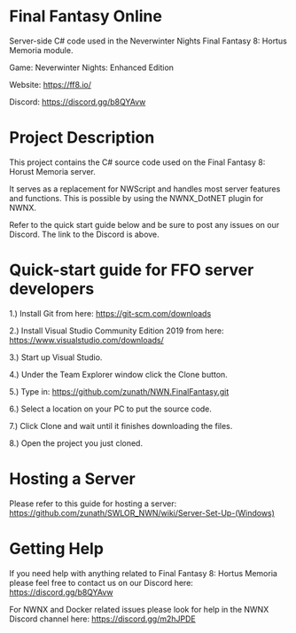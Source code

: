 # Final Fantasy Online
Server-side C# code used in the Neverwinter Nights Final Fantasy 8: Hortus Memoria module.

Game: Neverwinter Nights: Enhanced Edition

Website: https://ff8.io/

Discord: https://discord.gg/b8QYAvw

# Project Description

This project contains the C# source code used on the Final Fantasy 8: Horust Memoria server. 

It serves as a replacement for NWScript and handles most server features and functions. This is possible by using the NWNX_DotNET plugin for NWNX.

Refer to the quick start guide below and be sure to post any issues on our Discord. The link to the Discord is above.

# Quick-start guide for FFO server developers

1.) Install Git from here: https://git-scm.com/downloads

2.) Install Visual Studio Community Edition 2019 from here: https://www.visualstudio.com/downloads/

3.) Start up Visual Studio.

4.) Under the Team Explorer window click the Clone button.

5.) Type in: https://github.com/zunath/NWN.FinalFantasy.git

6.) Select a location on your PC to put the source code.

7.) Click Clone and wait until it finishes downloading the files.

8.) Open the project you just cloned.

# Hosting a Server

Please refer to this guide for hosting a server: https://github.com/zunath/SWLOR_NWN/wiki/Server-Set-Up-(Windows)

# Getting Help

If you need help with anything related to Final Fantasy 8: Hortus Memoria please feel free to contact us on our Discord here: https://discord.gg/b8QYAvw

For NWNX and Docker related issues please look for help in the NWNX Discord channel here: https://discord.gg/m2hJPDE
